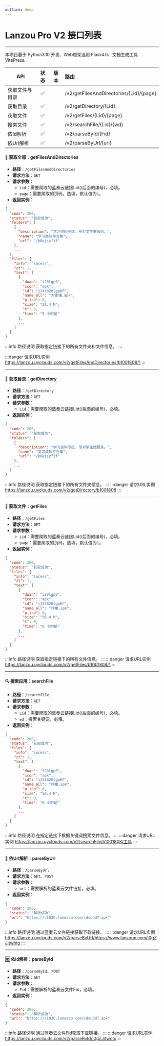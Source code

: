 ```yaml
---
outline: deep
---
```


<Badge type="warning" text="v1.0.0 - For beta" xmlns="yes"></Badge>

# Lanzou Pro V2 接口列表

***

本项目基于 Python3.10 开发、Web框架选用 Flask4.0、文档生成工具 VitePress.

| API     | 状态 |                 版本                 | 路由                                      |
|---------|:--:|:----------------------------------:|:----------------------------------------|
| 获取文件与目录 | ✅  | <Badge type="tip" text="^1.0.1" /> | /v2/getFilesAndDirectories/{Lid}/{page} |
| 获取目录    | ✅  | <Badge type="tip" text="^1.0.0" /> | /v2/getDirectory/{Lid}                  |
| 获取文件    | ✅  | <Badge type="tip" text="^1.0.1" /> | /v2/getFiles/{Lid}/{page}               |
| 搜索文件    | ✅  | <Badge type="tip" text="^1.0.0" /> | /v2/searchFile/{Lid}/{wd}               |
| 依Id解析   | ✅  | <Badge type="tip" text="^1.0.0" /> | /v2/parseById/{Fid}                     |
| 依Url解析  | ✅  | <Badge type="tip" text="^1.0.0" /> | /v2/parseByUrl/{url}                    |

#### 🤡 获取全部：getFilesAndDirectories

- **路径**：`/getFilesAndDirectories`
- **请求方法**：`GET`
- **请求参数**：
    - `Lid`：需要爬取的蓝奏云链接Lid(/后面的编号)，必填。
    - `page`：需要爬取的页码，选填，默认值为`1`。
- **返回实例**：

```json
{
  "code": 200,
  "status": "获取成功",
  "folders": [
    {
      "description": "学习资料专区，专对学生做服务。",
      "name": "学习类软件合集",
      "url": "/b0ejszfif"
    },
    ...
  ],
  "files": {
    "info": "sucess",
    "zt": 1,
    "text": [
      {
        "duan": "i20lgp0",
        "icon": "apk",
        "id": "iJXtB20lgp0f",
        "name_all": "大家懂.apk",
        "p_ico": 0,
        "size": "21.4 M",
        "t": 0,
        "time": "5 小时前"
      },
      ...
    ]
  }
}
```

:::info 路径说明
获取指定链接下的所有文件夹和文件信息。
:::

:::danger 请求URL实例
https://lanzou.uyclouds.com/v2/getFilesAndDirectories/b1001808/1
:::

***

#### 📂 获取目录：getDirectory

- **路径**：`/getDirectory`
- **请求方法**：`GET`
- **请求参数**：
    - `Lid`：需要爬取的蓝奏云链接Lid(/后面的编号)，必填。
- **返回实例**：

```json
{
  "code": 200,
  "status": "获取成功",
  "folders": [
    {
      "description": "学习资料专区，专对学生做服务。",
      "name": "学习类软件合集",
      "url": "/b0ejszfif"
    },
    ...
  ]
}
```

:::info 路径说明
获取指定链接下的所有文件夹信息。
:::
:::danger 请求URL实例
https://lanzou.uyclouds.com/v2/getDirectory/b1001808
:::
***

#### 📄 获取文件：getFiles

- **路径**：`/getFiles`
- **请求方法**：`GET`
- **请求参数**：
    - `Lid`：需要爬取的蓝奏云链接Lid(/后面的编号)，必填。
    - `page`：需要爬取的页码，选填，默认值为`1`。
- **返回实例**：

```json
{
  "code": 200,
  "status": "获取成功",
  "files": {
    "info": "sucess",
    "zt": 1,
    "text": [
      {
        "duan": "i20lgp0",
        "icon": "apk",
        "id": "iJXtB20lgp0f",
        "name_all": "秒播.apk",
        "p_ico": 0,
        "size": "56.4 M",
        "t": 0,
        "time": "6 小时前"
      },
      ...
    ]
  }
}
```

:::info 路径说明
获取指定链接下的所有文件信息。
:::
:::danger 请求URL实例
https://lanzou.uyclouds.com/v2/getFiles/b1001808/1
:::
***

#### 🔍 搜索应用：searchFile

- **路径**：`/searchFile`
- **请求方法**：`GET`
- **请求参数**：
    - `Lid`：需要爬取的蓝奏云链接Lid(/后面的编号)，必填。
    - `wd`：搜索关键词，必填。
- **返回实例**：

```json
{
  "code": 200,
  "status": "获取成功",
  "files": {
    "info": "sucess",
    "zt": 1,
    "text": [
      {
        "duan": "i20lgp0",
        "icon": "apk",
        "id": "iJXtB20lgp0f",
        "name_all": "秒播.apk",
        "p_ico": 0,
        "size": "56.4 M",
        "t": 0,
        "time": "6 小时前"
      },
      ...
    ]
  }
}
```

:::info 路径说明
在指定链接下根据关键词搜索文件信息。
:::
:::danger 请求URL实例
https://lanzou.uyclouds.com/v2/searchFile/b1001808/工具
:::
***

#### 🔗 依Url解析：parseByUrl

- **路径**：`/parseByUrl`
- **请求方法**：`GET`、`POST`
- **请求参数**：
    - `url`：需要解析的蓝奏云文件链接，必填。
- **返回实例**：

```json
{
  "code": 200,
  "status": "解析成功",
  "url": "https://c1026.lanosso.com/sdsuhd7.apk"
}
```

:::info 路径说明
通过蓝奏云文件链接获取下载链接。
:::
:::danger 请求URL实例
https://lanzou.uyclouds.com/v2/parseByUrl/https://www.lanzoux.com/i0gZJitwntg
:::
***

#### 🆔 依Id解析：parseById

- **路径**：`/parseById`、`POST`
- **请求方法**：`GET`
- **请求参数**：
    - `Fid`：需要解析的蓝奏云文件Fid，必填。
- **返回实例**：

```json
{
  "code": 200,
  "status": "解析成功",
  "url": "https://c1026.lanosso.com/sdsuhd7.apk"
}
```

:::info 路径说明
通过蓝奏云文件Fid获取下载链接。
:::
:::danger 请求URL实例
https://lanzou.uyclouds.com/v2/parseById/i0gZJitwntg
:::